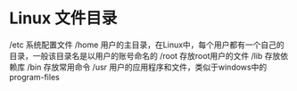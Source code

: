 # Linux 文件目录
/etc 系统配置文件
/home  用户的主目录，在Linux中，每个用户都有一个自己的目录，一般该目录名是以用户的账号命名的 
/root 存放root用户的文件
/lib 存放依赖库
/bin 存放常用命令
/usr 用户的应用程序和文件，类似于windows中的program-files

